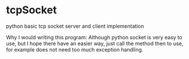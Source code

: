 tcpSocket
=========

python basic tcp socket server and client  implementation

 
Why I would writing this program: Although python socket is very 
easy to use, but I hope there have an easier way, just call the 
method then to use, for example does not need too much exception 
handling.
